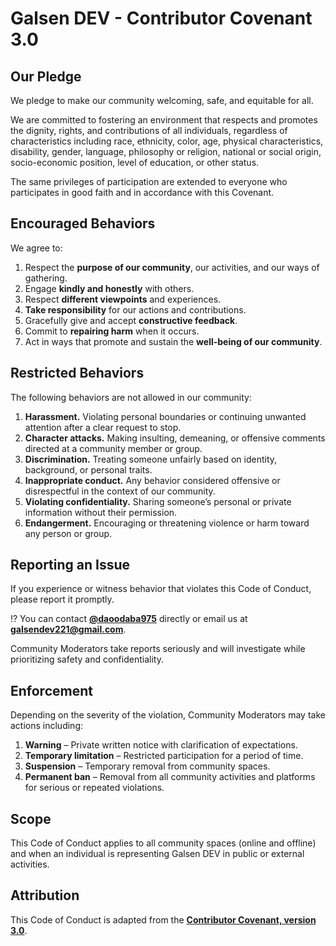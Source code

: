 # Galsen DEV - Contributor Covenant 3.0

## Our Pledge

We pledge to make our community welcoming, safe, and equitable for all.

We are committed to fostering an environment that respects and promotes the dignity, rights, and contributions of all individuals, regardless of characteristics including race, ethnicity, color, age, physical characteristics, disability, gender, language, philosophy or religion, national or social origin, socio-economic position, level of education, or other status.

The same privileges of participation are extended to everyone who participates in good faith and in accordance with this Covenant.

## Encouraged Behaviors

We agree to:

1. Respect the **purpose of our community**, our activities, and our ways of gathering.
2. Engage **kindly and honestly** with others.
3. Respect **different viewpoints** and experiences.
4. **Take responsibility** for our actions and contributions.
5. Gracefully give and accept **constructive feedback**.
6. Commit to **repairing harm** when it occurs.
7. Act in ways that promote and sustain the **well-being of our community**.

## Restricted Behaviors

The following behaviors are not allowed in our community:

1. **Harassment.** Violating personal boundaries or continuing unwanted attention after a clear request to stop.
2. **Character attacks.** Making insulting, demeaning, or offensive comments directed at a community member or group.
3. **Discrimination.** Treating someone unfairly based on identity, background, or personal traits.
4. **Inappropriate conduct.** Any behavior considered offensive or disrespectful in the context of our community.
5. **Violating confidentiality.** Sharing someone’s personal or private information without their permission.
6. **Endangerment.** Encouraging or threatening violence or harm toward any person or group.

## Reporting an Issue

If you experience or witness behavior that violates this Code of Conduct, please report it promptly.

⁉️ You can contact **[@daoodaba975](https://github.com/daoodaba975)** directly or email us at **[galsendev221@gmail.com](mailto:galsendev221@gmail.com)**.

Community Moderators take reports seriously and will investigate while prioritizing safety and confidentiality.

## Enforcement

Depending on the severity of the violation, Community Moderators may take actions including:

1. **Warning** – Private written notice with clarification of expectations.
2. **Temporary limitation** – Restricted participation for a period of time.
3. **Suspension** – Temporary removal from community spaces.
4. **Permanent ban** – Removal from all community activities and platforms for serious or repeated violations.

## Scope

This Code of Conduct applies to all community spaces (online and offline) and when an individual is representing Galsen DEV in public or external activities.

## Attribution

This Code of Conduct is adapted from the **[Contributor Covenant, version 3.0](https://www.contributor-covenant.org/version/3/0/)**.
